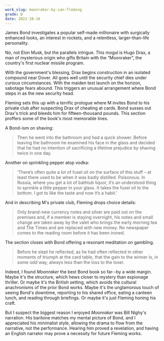 ```yaml
---
work_slug: moonraker-by-ian-fleming
grade: B
date: 2022-10-16
---
```


James Bond investigates a popular self-made millionaire with surgically enhanced looks, an interest in rockets, and a relentless, larger-than-life personality.

<!-- end -->

No, not Elon Musk, but the parallels intrigue. This mogul is Hugo Drax, a man of mysterious origin who gifts Britain with the “Moonraker”, the country's first nuclear missile program.

With the government's blessing, Drax begins construction in an isolated compound near Dover. All goes well until the security chief dies under curious circumstances. With the maiden test launch on the horizon, sabotage fears abound. This triggers an unusual arrangement where Bond steps in as the new security head.

Fleming sets this up with a terrific prologue where M invites Bond to his private club after suspecting Drax of cheating at cards. Bond susses out Drax's trick and bleeds him for fifteen-thousand pounds. This section proffers some of the book's most memorable lines.

A Bond-ism on shaving:

> Then he went into the bathroom and had a quick shower. Before leaving the bathroom he examined his face in the glass and decided that he had no intention of sacrificing a lifetime prejudice by shaving twice in one day.

Another on sprinkling pepper atop vodka:

> ‘There’s often quite a lot of fusel oil on the surface of this stuff – at least there used to be when it was badly distilled. Poisonous. In Russia, where you get a lot of bathtub liquor, it’s an understood thing to sprinkle a little pepper in your glass. It takes the fusel oil to the bottom. I got to like the taste and now it’s a habit.'

And in describing M's private club, Fleming drops choice details:

> Only brand-new currency notes and silver are paid out on the premises and, if a member is staying overnight, his notes and small change are taken away by the valet who brings the early morning tea and The Times and are replaced with new money. No newspaper comes to the reading room before it has been ironed.

The section closes with Bond offering a resonant meditation on gambling.

> Before he slept he reflected, as he had often reflected in other moments of triumph at the card table, that the gain to the winner is, in some odd way, always less than the loss to the loser.

Indeed, I found _Moonraker_ the best Bond book so far--by a wide margin. Maybe it's the structure, which hews closer to mystery than espionage thriller. Or maybe it's the British setting, which avoids the cultural anachronisms of the prior Bond works. Maybe it's the unglamorous touch of seeing Bond's downtime, reporting to his shared office, eating a canteen lunch, and reading through briefings. Or maybe it's just Fleming honing his craft.

But I suspect the biggest reason I enjoyed _Moonraker_ was Bill Nighy's narration. His baritone matches my mental picture of Bond, and I appreciated his minimalist style, allowing the drama to flow from the narrative, not the performance. Hearing him proved a revelation, and having an English narrator may prove a necessity for future Fleming works.